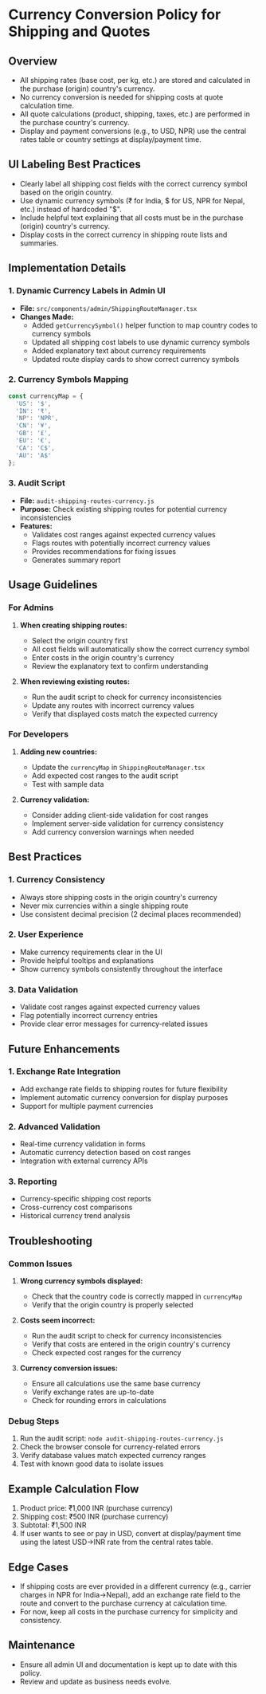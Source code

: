 # Currency Conversion Policy for Shipping and Quotes

## Overview
- All shipping rates (base cost, per kg, etc.) are stored and calculated in the purchase (origin) country's currency.
- No currency conversion is needed for shipping costs at quote calculation time.
- All quote calculations (product, shipping, taxes, etc.) are performed in the purchase country's currency.
- Display and payment conversions (e.g., to USD, NPR) use the central rates table or country settings at display/payment time.

## UI Labeling Best Practices
- Clearly label all shipping cost fields with the correct currency symbol based on the origin country.
- Use dynamic currency symbols (₹ for India, $ for US, NPR for Nepal, etc.) instead of hardcoded "$".
- Include helpful text explaining that all costs must be in the purchase (origin) country's currency.
- Display costs in the correct currency in shipping route lists and summaries.

## Implementation Details

### 1. Dynamic Currency Labels in Admin UI
- **File:** `src/components/admin/ShippingRouteManager.tsx`
- **Changes Made:**
  - Added `getCurrencySymbol()` helper function to map country codes to currency symbols
  - Updated all shipping cost labels to use dynamic currency symbols
  - Added explanatory text about currency requirements
  - Updated route display cards to show correct currency symbols

### 2. Currency Symbols Mapping
```javascript
const currencyMap = {
  'US': '$',
  'IN': '₹', 
  'NP': 'NPR',
  'CN': '¥',
  'GB': '£',
  'EU': '€',
  'CA': 'C$',
  'AU': 'A$'
};
```

### 3. Audit Script
- **File:** `audit-shipping-routes-currency.js`
- **Purpose:** Check existing shipping routes for potential currency inconsistencies
- **Features:**
  - Validates cost ranges against expected currency values
  - Flags routes with potentially incorrect currency values
  - Provides recommendations for fixing issues
  - Generates summary report

## Usage Guidelines

### For Admins
1. **When creating shipping routes:**
   - Select the origin country first
   - All cost fields will automatically show the correct currency symbol
   - Enter costs in the origin country's currency
   - Review the explanatory text to confirm understanding

2. **When reviewing existing routes:**
   - Run the audit script to check for currency inconsistencies
   - Update any routes with incorrect currency values
   - Verify that displayed costs match the expected currency

### For Developers
1. **Adding new countries:**
   - Update the `currencyMap` in `ShippingRouteManager.tsx`
   - Add expected cost ranges to the audit script
   - Test with sample data

2. **Currency validation:**
   - Consider adding client-side validation for cost ranges
   - Implement server-side validation for currency consistency
   - Add currency conversion warnings when needed

## Best Practices

### 1. Currency Consistency
- Always store shipping costs in the origin country's currency
- Never mix currencies within a single shipping route
- Use consistent decimal precision (2 decimal places recommended)

### 2. User Experience
- Make currency requirements clear in the UI
- Provide helpful tooltips and explanations
- Show currency symbols consistently throughout the interface

### 3. Data Validation
- Validate cost ranges against expected currency values
- Flag potentially incorrect currency entries
- Provide clear error messages for currency-related issues

## Future Enhancements

### 1. Exchange Rate Integration
- Add exchange rate fields to shipping routes for future flexibility
- Implement automatic currency conversion for display purposes
- Support for multiple payment currencies

### 2. Advanced Validation
- Real-time currency validation in forms
- Automatic currency detection based on cost ranges
- Integration with external currency APIs

### 3. Reporting
- Currency-specific shipping cost reports
- Cross-currency cost comparisons
- Historical currency trend analysis

## Troubleshooting

### Common Issues
1. **Wrong currency symbols displayed:**
   - Check that the country code is correctly mapped in `currencyMap`
   - Verify that the origin country is properly selected

2. **Costs seem incorrect:**
   - Run the audit script to check for currency inconsistencies
   - Verify that costs are entered in the origin country's currency
   - Check expected cost ranges for the currency

3. **Currency conversion issues:**
   - Ensure all calculations use the same base currency
   - Verify exchange rates are up-to-date
   - Check for rounding errors in calculations

### Debug Steps
1. Run the audit script: `node audit-shipping-routes-currency.js`
2. Check the browser console for currency-related errors
3. Verify database values match expected currency ranges
4. Test with known good data to isolate issues

## Example Calculation Flow
1. Product price: ₹1,000 INR (purchase currency)
2. Shipping cost: ₹500 INR (purchase currency)
3. Subtotal: ₹1,500 INR
4. If user wants to see or pay in USD, convert at display/payment time using the latest USD→INR rate from the central rates table.

## Edge Cases
- If shipping costs are ever provided in a different currency (e.g., carrier charges in NPR for India→Nepal), add an exchange rate field to the route and convert to the purchase currency at calculation time.
- For now, keep all costs in the purchase currency for simplicity and consistency.

## Maintenance
- Ensure all admin UI and documentation is kept up to date with this policy.
- Review and update as business needs evolve. 